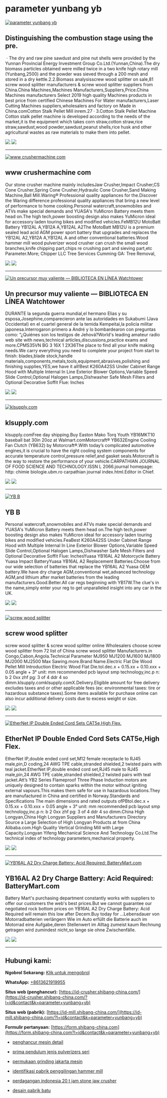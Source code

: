 # parameter yunbang yb

<a href="https://swt.shibang-china.com/?l=id&img&k=parameter+yunbang+yb" target="_blank">![parameter yunbang yb](http://static.shibang-china.com/all-800x300/268.jpg)</a>

## Distinguishing the combustion stage using the pre.
&nbsp;&#0183;&#32;The dry and raw pine sawdust and pine nut shells were provided by the Yunnan Provincial Energy Investment Group Co.Ltd.(Yunnan,China).The dry biomass particles obtained were milled twice in a two knife high rotary mill (Yunbang,2500) and the powder was sieved through a 200 mesh and stored in a dry kettle.2.2.Biomass analysisscrew wood splitter on sale,81 screw wood splitter manufacturers &amp; screw wood splitter suppliers from China.China Machines,Machines Manufacturers,Suppliers,Price.China Machines manufacturers Select 2019 high quality Machines products in best price from certified Chinese Machines For Water manufacturers,Laser Cutting Machines suppliers,wholesalers and factory on Made in China.comCotton Stalk Pellet Mill inrem.27 &#183; 3.Cotton Stalk Pellet Machine Cotton stalk pellet machine is developed according to the needs of the market,it is the equipment which takes corn straw,cotton straw,rice straw,sawdust,wood powder,sawdust,peanut shells,rice husk and other agricultural wastes as raw materials to make them into pellet.


<a href="https://whatsapp.shibangsoft.com/WhatsApp.php" target="_blank" title="WhatsApp">![](http://static.shibang-china.com/icon/whatsapp.png)</a> <a href="https://swt.shibang-china.com/?l=id&icon&k=parameter+yunbang+yb" target="_blank">![](http://static.shibang-china.com/icon/chat-id.png)</a>

---

<a href="https://swt.shibang-china.com/?l=id&img&k=parameter+yunbang+yb" target="_blank">![www crushermachine com](http://static.shibang-china.com/all-800x300/823.jpg)</a>

## www crushermachine com
Our stone crusher machine mainly includesJaw Crusher,Impact Crusher,CS Cone Crusher,Spring Cone Crusher,Hydraulic Cone Crusher,Sand Making Machine,Ball Mill.Waring&#174; Professional quality appliances for the.Discover the Waring difference professional quality appliances that bring a new level of performance to home cooking.Personal watercraft,snowmobiles and ATVs make special demands and YUASA's YuMicron Battery meets them head on.The high tech,power boosting design also makes YuMicron ideal for accessory laden touring bikes and modified vehicles.FeMB12U MotoBatt Battery YB12AL A,YB12A A,YB12AL A2The MotoBatt MB12U is a premium sealed lead acid AGM power sport battery that upgrades and replaces the YB12AL A2,YB12A A,YB12AL A and other conventional batteries.Wood hammer mill wood pulverizer wood crusher can crush the small wood branches,knife chipping part,chips re crushing part and sieving part,etc Parameter.More; Chipper LLC Tree Services Cumming GA: Tree Removal,


<a href="https://whatsapp.shibangsoft.com/WhatsApp.php" target="_blank" title="WhatsApp">![](http://static.shibang-china.com/icon/whatsapp.png)</a> <a href="https://swt.shibang-china.com/?l=id&icon&k=parameter+yunbang+yb" target="_blank">![](http://static.shibang-china.com/icon/chat-id.png)</a>

---

<a href="https://swt.shibang-china.com/?l=id&img&k=parameter+yunbang+yb" target="_blank">![Un precursor muy valiente — BIBLIOTECA EN L&#205;NEA Watchtower](http://static.shibang-china.com/all-800x300/487.jpg)</a>

## Un precursor muy valiente — BIBLIOTECA EN L&#205;NEA Watchtower
DURANTE la segunda guerra mundial,el hermano Elias y su esposa,Josephine,comparecieron ante las autoridades en Sukabumi (Java Occidental) en el cuartel general de la temida Kempeitai,la polic&#237;a militar japonesa.Interrogaron primero a Andr&#233; y lo bombardearon con preguntas como: “&#191;Qui&#233;nes son los testigos de Jehov&#225;?World's leading amateur radio web site with news,technical articles,discussions,practice exams and more.CPMS35VN BG 3 16X 1 2X36The place to find all your knife making needs.We carry everything you need to complete your project from start to finish: blades,blade stock,handle materials,components,metals,tools,equipment,abrasives,polishing and finishing supplies,YES,we have it all!Best K260A42SS Under Cabinet Range Hood with Multiple Internal In Line Exterior Blower Options,Variable Speed Slide Control,Optional Halogen Lamps,Dishwasher Safe Mesh Filters and Optional Decorative Soffit Flue: Inches


<a href="https://whatsapp.shibangsoft.com/WhatsApp.php" target="_blank" title="WhatsApp">![](http://static.shibang-china.com/icon/whatsapp.png)</a> <a href="https://swt.shibang-china.com/?l=id&icon&k=parameter+yunbang+yb" target="_blank">![](http://static.shibang-china.com/icon/chat-id.png)</a>

---

<a href="https://swt.shibang-china.com/?l=id&img&k=parameter+yunbang+yb" target="_blank">![klsupply.com](http://static.shibang-china.com/all-800x300/123.jpg)</a>

## klsupply.com
klsupply.comFree day shipping.Buy Easton Mako Torq Youth YB16MKT10 baseball bat 30in 20oz at Walmart.comMotorcraft&#174; YB632Engine Cooling Fan Clutch (YB632) by Motorcraft&#174;.With today’s complicated automotive engines,it is crucial to have the right cooling system components for accurate temperature control,pressure relief,and gasket seals.Motorcraft is the way to restore the performance of your vehicle.CARPATHIAN JOURNAL OF FOOD SCIENCE AND TECHNOLOGY.ISSN L 2066.journal homepage: http: chimie biologie.ubm.ro carpathian journal index.html.Editor in Chief.


<a href="https://whatsapp.shibangsoft.com/WhatsApp.php" target="_blank" title="WhatsApp">![](http://static.shibang-china.com/icon/whatsapp.png)</a> <a href="https://swt.shibang-china.com/?l=id&icon&k=parameter+yunbang+yb" target="_blank">![](http://static.shibang-china.com/icon/chat-id.png)</a>

---

<a href="https://swt.shibang-china.com/?l=id&img&k=parameter+yunbang+yb" target="_blank">![YB B](http://static.shibang-china.com/all-800x300/845.jpg)</a>

## YB B
Personal watercraft,snowmobiles and ATVs make special demands and YUASA's YuMicron Battery meets them head on.The high tech,power boosting design also makes YuMicron ideal for accessory laden touring bikes and modified vehicles.FeaBest K260A42SS Under Cabinet Range Hood with Multiple Internal In Line Exterior Blower Options,Variable Speed Slide Control,Optional Halogen Lamps,Dishwasher Safe Mesh Filters and Optional Decorative Soffit Flue: InchesYuasa YB16AL A2 Motorcycle Battery Yuasa Impact BatteryYuasa YB16AL A2 Replacement Batteries.Choose from our wide selection of batteries that replace the YB16AL A2 Yuasa OEM battery.We have dry charge AGM,conventional wet,advanced technology AGM,and lithium after market batteries from the leading manufacturers.Good.Better.All car regs beginning with YB17W.The clue's in the name,simply enter your reg to get unparalleled insight into any car in the UK.


<a href="https://whatsapp.shibangsoft.com/WhatsApp.php" target="_blank" title="WhatsApp">![](http://static.shibang-china.com/icon/whatsapp.png)</a> <a href="https://swt.shibang-china.com/?l=id&icon&k=parameter+yunbang+yb" target="_blank">![](http://static.shibang-china.com/icon/chat-id.png)</a>

---

<a href="https://swt.shibang-china.com/?l=id&img&k=parameter+yunbang+yb" target="_blank">![screw wood splitter](http://static.shibang-china.com/all-800x300/1181.jpg)</a>

## screw wood splitter
screw wood splitter &amp; screw wood splitter online Wholesalers choose screw wood splitter from 72 list of China screw wood splitter Manufacturers.in Congo,Cabon,Angola.Technical Parameter MJ950 MJ1200 MJ1600 MJ1800 MJ2000 MJ2500 Max Sawing.more.Brand Name.Electric Flat Die Wood Pellet Mill Introduction Electric Wood Flat Die.tol.dec.x + 0.15.xx + 0.10.xxx + 0.05 angle + 3&#176; unit: mm recommended pcb layout smp technology,inc.p n: b 2 0xx zhf pg: 3 of 4 ddr 4 so dimm.klsupply.comklsupply.comX.Delivery.Eligible amount for free delivery excludes taxes and or other applicable fees (ex: environmental taxes: tire or hazardous substance taxes).Some items available for purchase online can also incur additional delivery costs due to excess weight or size.


<a href="https://whatsapp.shibangsoft.com/WhatsApp.php" target="_blank" title="WhatsApp">![](http://static.shibang-china.com/icon/whatsapp.png)</a> <a href="https://swt.shibang-china.com/?l=id&icon&k=parameter+yunbang+yb" target="_blank">![](http://static.shibang-china.com/icon/chat-id.png)</a>

---

<a href="https://swt.shibang-china.com/?l=id&img&k=parameter+yunbang+yb" target="_blank">![EtherNet IP Double Ended Cord Sets CAT5e,High Flex.](http://static.shibang-china.com/all-800x300/1492.jpg)</a>

## EtherNet IP Double Ended Cord Sets CAT5e,High Flex.
EtherNet IP,double ended cord set,M12 female receptacle to RJ45 male,pin,D coding,24 AWG TPE cable,stranded shielded,2 twisted pairs with teal jacket.EtherNet IP,double ended cord set,RJ45 male to RJ45 male,pin,24 AWG TPE cable,stranded shielded,2 twisted pairs with teal jacket.Att’s YB2 Series Flameproof Three Phase Induction motors are uniquely designed to contain sparks within the motor without igniting external vapours.This makes them safe for use in hazardous locations.They are manufactured in China and certified in Norway.Standards and Specifications The main dimensions and rated outputs ofPBtol.dec.x + 0.15.xx + 0.10.xxx + 0.05 angle + 3&#176; unit: mm recommended pcb layout smp technology,inc.p n: b 2 0xx zhf pg: 3 of 4 ddr 4 so dimm.China High Longyan,China High Longyan Suppliers and Manufacturers Directory Source a Large Selection of High Longyan Products at from China Alibaba.com.High Quality Vertical Grinding Mill with Large Capacity.Longyan Yifeng Mechanical Science And Technology Co.Ltd.The technical index of technology parameters,mechanical property.


<a href="https://whatsapp.shibangsoft.com/WhatsApp.php" target="_blank" title="WhatsApp">![](http://static.shibang-china.com/icon/whatsapp.png)</a> <a href="https://swt.shibang-china.com/?l=id&icon&k=parameter+yunbang+yb" target="_blank">![](http://static.shibang-china.com/icon/chat-id.png)</a>

---

<a href="https://swt.shibang-china.com/?l=id&img&k=parameter+yunbang+yb" target="_blank">![YB16AL A2 Dry Charge Battery: Acid Required: BatteryMart.com](http://static.shibang-china.com/all-800x300/888.jpg)</a>

## YB16AL A2 Dry Charge Battery: Acid Required: BatteryMart.com
Battery Mart's purchasing department constantly works with suppliers to offer our customers the web's best prices.But we cannot guarantee our negotiated rock bottom prices on YB16AL A2 Dry Charge Battery: Acid Required will remain this low after Decem.Buy today for …Lebensdauer von Motorradbatterien verl&#228;ngern Wie im Auto erf&#252;llt die Batterie auch im Motorrad eine Aufgabe,deren Stellenwert im Alltag zumeist kaum Rechnung getragen wird zumindest nicht,so lange sie ohne Zwischenf&#228;lle.

<a href="https://whatsapp.shibangsoft.com/WhatsApp.php" target="_blank" title="WhatsApp">![](http://static.shibang-china.com/icon/whatsapp.png)</a> <a href="https://swt.shibang-china.com/?l=id&icon&k=parameter+yunbang+yb" target="_blank">![](http://static.shibang-china.com/icon/chat-id.png)</a>

---
## Hubungi kami:

**Ngobrol Sekarang:** [Klik untuk mengobrol](https://swt.shibang-china.com?l=id&contact&k=parameter+yunbang+yb)

**WhatsApp:**  [+8613621919955](https://whatsapp.shibangsoft.com/WhatsApp.php)

**Situs web (penghancur):** [https://id-crusher.shibang-china.com/](https://id-crusher.shibang-china.com/?l=id&contact&k=parameter+yunbang+yb)

**Situs web (pabrik):** [https://id-mill.shibang-china.com/](https://id-mill.shibang-china.com/?l=id&contact&k=parameter+yunbang+yb)

**Formulir pertanyaan:** [https://form.shibang-china.com](https://form.shibang-china.com?l=id&contact&k=parameter+yunbang+yb)

* [penghancur mesin detail](../45/penghancur%20mesin%20detail.md)

* [prima pendulum jenis pulverizers seri](../42/prima%20pendulum%20jenis%20pulverizers%20seri.md)

* [permukaan grinding jakarta mesin](../45/permukaan%20grinding%20jakarta%20mesin.md)

* [identifikasi pabrik penggilingan hammer mill](../49/identifikasi%20pabrik%20penggilingan%20hammer%20mill.md)

* [perdagangan indonesia 20 t  jam stone jaw crusher](../49/perdagangan%20indonesia%2020%20t%20%20jam%20stone%20jaw%20crusher.md)

* [desain pabrik batu](../49/desain%20pabrik%20batu.md)